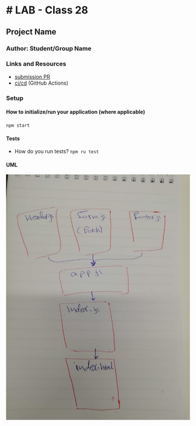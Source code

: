 # # LAB - Class 28

## Project Name

### Author: Student/Group Name

### Links and Resources

- [submission PR](https://github.com/401-advanced-javascript-ibrahim/lab28/pull/1)
- [ci/cd](https://github.com/401-advanced-javascript-ibrahim/lab28/actions) (GitHub Actions)

### Setup

#### How to initialize/run your application (where applicable)

`npm start`

#### Tests

- How do you run tests?
`npm ru test`

#### UML

![](assesst/28.jpg)